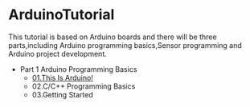 # ArduinoTutorial
This tutorial is based on Arduino boards and there will be three parts,including Arduino programming basics,Sensor programming and Arduino project development.  

* Part 1 Arduino Programming Basics
    - [01.This Is Arduino!](http://www.kg752.cn/697.html)
    - 02.C/C++ Programming Basics
    - 03.Getting Started

